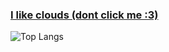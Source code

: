 ### [I like clouds (dont click me :3)](https://www.youtube.com/watch?v=dQw4w9WgXcQ)

![Top Langs](https://github-readme-stats.vercel.app/api/top-langs/?username=josephbinoy&size_weight=0.4&count_weight=0.6&exclude_repo=Ayurveda-CNN&hide=ejs,html,css&theme=tokyonight)

